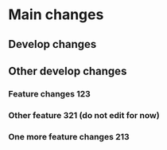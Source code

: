 # Main changes

## Develop changes
## Other develop changes

### Feature changes 123

### Other feature 321 (do not edit for now)

### One more feature changes 213
